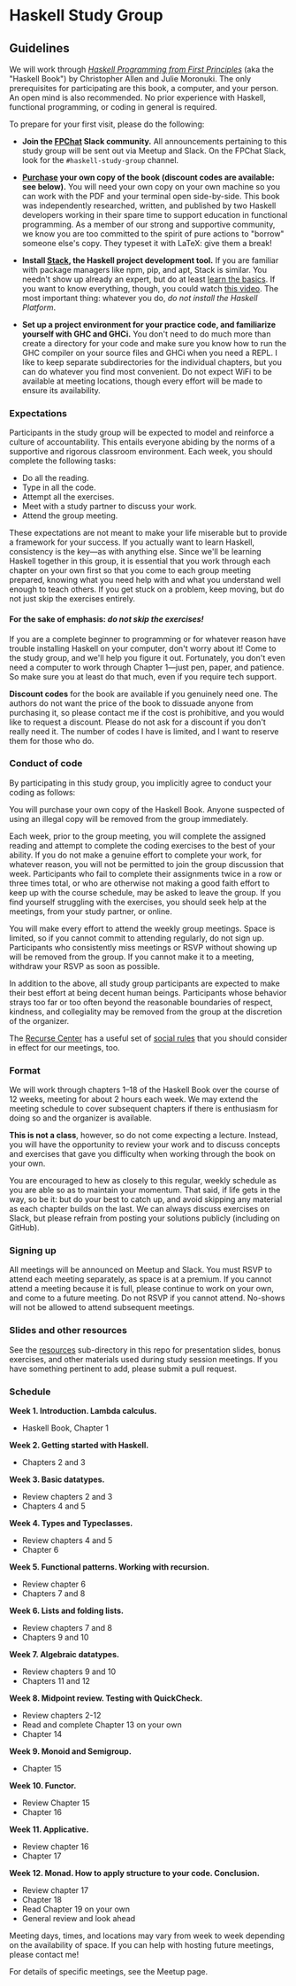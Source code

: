 # Haskell Study Group

## Guidelines

We will work through [_Haskell Programming from First Principles_](http://haskellbook.com/) (aka the "Haskell Book") by Christopher Allen and Julie Moronuki. The only prerequisites for participating are this book, a computer, and your person. An open mind is also recommended. No prior experience with Haskell, functional programming, or coding in general is required.

To prepare for your first visit, please do the following:

- **Join the [FPChat](http://fpchat-invite.herokuapp.com/) Slack community.**
All announcements pertaining to this study group will be sent out via Meetup and Slack. On the FPChat Slack, look for the `#haskell-study-group` channel.

- **[Purchase](https://gumroad.com/l/haskellbook) your own copy of the book (discount codes are available: see below).**
You will need your own copy on your own machine so you can work with the PDF and your terminal open side-by-side. This book was independently researched, written, and published by two Haskell developers working in their spare time to support education in functional programming. As a member of our strong and supportive community, we know you are too committed to the spirit of pure actions to "borrow" someone else's copy. They typeset it with LaTeX: give them a break!

- **Install [Stack](https://docs.haskellstack.org/en/stable/README/), the Haskell project development tool.**
If you are familiar with package managers like npm, pip, and apt, Stack is similar. You needn't show up already an expert, but do at least [learn the basics](resources/haskell-stack-notes.md). If you want to know everything, though, you could watch [this video](https://www.youtube.com/watch?v=sRonIB8ZStw). The most important thing: whatever you do, _do not install the Haskell Platform_.

- **Set up a project environment for your practice code, and familiarize yourself with GHC and GHCi.**
You don't need to do much more than create a directory for your code and make sure you know how to run the GHC compiler on your source files and GHCi when you need a REPL. I like to keep separate subdirectories for the individual chapters, but you can do whatever you find most convenient. Do not expect WiFi to be available at meeting locations, though every effort will be made to ensure its availability.

### Expectations

Participants in the study group will be expected to model and reinforce a culture of accountability. This entails everyone abiding by the norms of a supportive and rigorous classroom environment. Each week, you should complete the following tasks:

- Do all the reading.
- Type in all the code.
- Attempt all the exercises.
- Meet with a study partner to discuss your work.
- Attend the group meeting.

These expectations are not meant to make your life miserable but to provide a framework for your success. If you actually want to learn Haskell, consistency is the key—as with anything else. Since we'll be learning Haskell together in this group, it is essential that you work through each chapter on your own first so that you come to each group meeting prepared, knowing what you need help with and what you understand well enough to teach others. If you get stuck on a problem, keep moving, but do not just skip the exercises entirely.
#### For the sake of emphasis: _do not skip the exercises!_

If you are a complete beginner to programming or for whatever reason have trouble installing Haskell on your computer, don't worry about it! Come to the study group, and we'll help you figure it out. Fortunately, you don't even need a computer to work through Chapter 1—just pen, paper, and patience. So make sure you at least do that much, even if you require tech support.

**Discount codes** for the book are available if you genuinely need one. The authors do not want the price of the book to dissuade anyone from purchasing it, so please contact me if the cost is prohibitive, and you would like to request a discount. Please do not ask for a discount if you don't really need it. The number of codes I have is limited, and I want to reserve them for those who do.

### Conduct of code

By participating in this study group, you implicitly agree to conduct your coding as follows:

You will purchase your own copy of the Haskell Book. Anyone suspected of using an illegal copy will be removed from the group immediately.

Each week, prior to the group meeting, you will complete the assigned reading and attempt to complete the coding exercises to the best of your ability. If you do not make a genuine effort to complete your work, for whatever reason, you will not be permitted to join the group discussion that week. Participants who fail to complete their assignments twice in a row or three times total, or who are otherwise not making a good faith effort to keep up with the course schedule, may be asked to leave the group. If you find yourself struggling with the exercises, you should seek help at the meetings, from your study partner, or online.

You will make every effort to attend the weekly group meetings. Space is limited, so if you cannot commit to attending regularly, do not sign up. Participants who consistently miss meetings or RSVP without showing up will be removed from the group. If you cannot make it to a meeting, withdraw your RSVP as soon as possible.

In addition to the above, all study group participants are expected to make their best effort at being decent human beings. Participants whose behavior strays too far or too often beyond the reasonable boundaries of respect, kindness, and collegiality may be removed from the group at the discretion of the organizer.

The [Recurse Center](https://www.recurse.com) has a useful set of [social rules](https://www.recurse.com/manual#sub-sec-social-rules) that you should consider in effect for our meetings, too.

### Format

We will work through chapters 1–18 of the Haskell Book over the course of 12 weeks, meeting for about 2 hours each week. We may extend the meeting schedule to cover subsequent chapters if there is enthusiasm for doing so and the organizer is available.

**This is not a class**, however, so do not come expecting a lecture. Instead, you will have the opportunity to review your work and to discuss concepts and exercises that gave you difficulty when working through the book on your own.

You are encouraged to hew as closely to this regular, weekly schedule as you are able so as to maintain your momentum. That said, if life gets in the way, so be it: but do your best to catch up, and avoid skipping any material as each chapter builds on the last. We can always discuss exercises on Slack, but please refrain from posting your solutions publicly (including on GitHub).

### Signing up

All meetings will be announced on Meetup and Slack. You must RSVP to attend each meeting separately, as space is at a premium. If you cannot attend a meeting because it is full, please continue to work on your own, and come to a future meeting. Do not RSVP if you cannot attend. No-shows will not be allowed to attend subsequent meetings.

### Slides and other resources

See the [resources](resources) sub-directory in this repo for presentation slides, bonus exercises, and other materials used during study session meetings. If you have something pertinent to add, please submit a pull request.

### Schedule

**Week 1. Introduction. Lambda calculus.**
- Haskell Book, Chapter 1

**Week 2. Getting started with Haskell.**
- Chapters 2 and 3

**Week 3. Basic datatypes.**
- Review chapters 2 and 3
- Chapters 4 and 5

**Week 4. Types and Typeclasses.**
- Review chapters 4 and 5
- Chapter 6

**Week 5. Functional patterns. Working with recursion.**
- Review chapter 6
- Chapters 7 and 8

**Week 6. Lists and folding lists.**
- Review chapters 7 and 8
- Chapters 9 and 10

**Week 7. Algebraic datatypes.**
- Review chapters 9 and 10
- Chapters 11 and 12

**Week 8. Midpoint review. Testing with QuickCheck.**
- Review chapters 2-12
- Read and complete Chapter 13 on your own
- Chapter 14

**Week 9. Monoid and Semigroup.**
- Chapter 15

**Week 10. Functor.**
- Review Chapter 15
- Chapter 16

**Week 11. Applicative.**
- Review chapter 16
- Chapter 17

**Week 12. Monad. How to apply structure to your code. Conclusion.**
- Review chapter 17
- Chapter 18
- Read Chapter 19 on your own
- General review and look ahead

Meeting days, times, and locations may vary from week to week depending on the availability of space. If you can help with hosting future meetings, please contact me!

For details of specific meetings, see the Meetup page.

